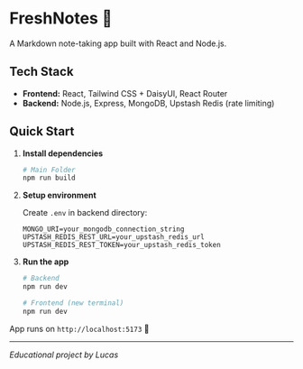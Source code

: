 # FreshNotes 📝

A Markdown note-taking app built with React and Node.js.

## Tech Stack
- **Frontend:** React, Tailwind CSS + DaisyUI, React Router
- **Backend:** Node.js, Express, MongoDB, Upstash Redis (rate limiting)

## Quick Start

1. **Install dependencies**
   ```bash
   # Main Folder
   npm run build
   ```

2. **Setup environment**
   
   Create `.env` in backend directory:
   ```env
   MONGO_URI=your_mongodb_connection_string
   UPSTASH_REDIS_REST_URL=your_upstash_redis_url
   UPSTASH_REDIS_REST_TOKEN=your_upstash_redis_token
   ```

3. **Run the app**
   ```bash
   # Backend
   npm run dev
   
   # Frontend (new terminal)
   npm run dev
   ```

App runs on `http://localhost:5173` 🚀

---

*Educational project by Lucas*